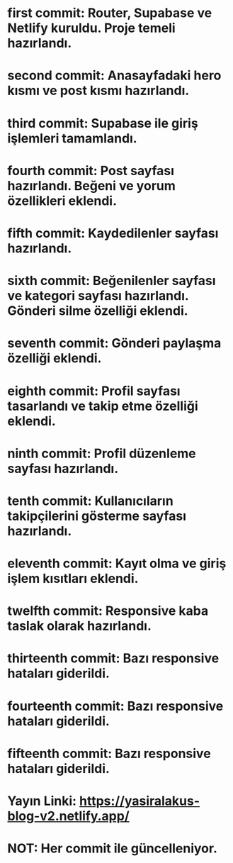 # first commit: Router, Supabase ve Netlify kuruldu. Proje temeli hazırlandı.
# second commit: Anasayfadaki hero kısmı ve post kısmı hazırlandı.
# third commit: Supabase ile giriş işlemleri tamamlandı.
# fourth commit: Post sayfası hazırlandı. Beğeni ve yorum özellikleri eklendi.
# fifth commit: Kaydedilenler sayfası hazırlandı.
# sixth commit: Beğenilenler sayfası ve kategori sayfası hazırlandı. Gönderi silme özelliği eklendi.
# seventh commit: Gönderi paylaşma özelliği eklendi.
# eighth commit: Profil sayfası tasarlandı ve takip etme özelliği eklendi.
# ninth commit: Profil düzenleme sayfası hazırlandı.
# tenth commit: Kullanıcıların takipçilerini gösterme sayfası hazırlandı.
# eleventh commit: Kayıt olma ve giriş işlem kısıtları eklendi.
# twelfth commit: Responsive kaba taslak olarak hazırlandı.
# thirteenth commit: Bazı responsive hataları giderildi.
# fourteenth commit: Bazı responsive hataları giderildi.
# fifteenth commit: Bazı responsive hataları giderildi.

# Yayın Linki: https://yasiralakus-blog-v2.netlify.app/
# NOT: Her commit ile güncelleniyor.